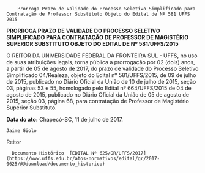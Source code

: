         Prorroga Prazo de Validade do Processo Seletivo Simplificado para Contratação de Professor Substituto Objeto do Edital de Nº 581 UFFS 2015  

**PRORROGA PRAZO DE VALIDADE DO PROCESSO SELETIVO SIMPLIFICADO PARA CONTRATAÇÃO DE PROFESSOR DE MAGISTÉRIO SUPERIOR SUBSTITUTO OBJETO DO EDITAL DE Nº 581/UFFS/2015**

  

 O REITOR DA UNIVERSIDADE FEDERAL DA FRONTEIRA SUL - UFFS, no uso de suas atribuições legais, torna pública a prorrogação por 02 (dois) anos, a partir de 05 de agosto de 2017, do prazo de validade do Processo Seletivo Simplificado 04/Realeza, objeto do Edital nº 581/UFFS/2015, de 09 de julho de 2015, publicado no Diário Oficial da União de 10 de julho de 2015, seção 03, páginas 53 e 55, homologado pelo Edital nº 664/UFFS/2015 de 04 de agosto de 2015, publicado no Diário Oficial da União de 05 de agosto de 2015, seção 03, página 68, para contratação de Professor de Magistério Superior Substituto.

   **Data do ato:** Chapecó-SC, 11 de julho de 2017.   
 

    Jaime Giolo   
 Reitor 

      Documento Histórico  [EDITAL Nº 625/GR/UFFS/2017](https://www.uffs.edu.br/atos-normativos/edital/gr/2017-0625/@@download/documento_historico)     
      